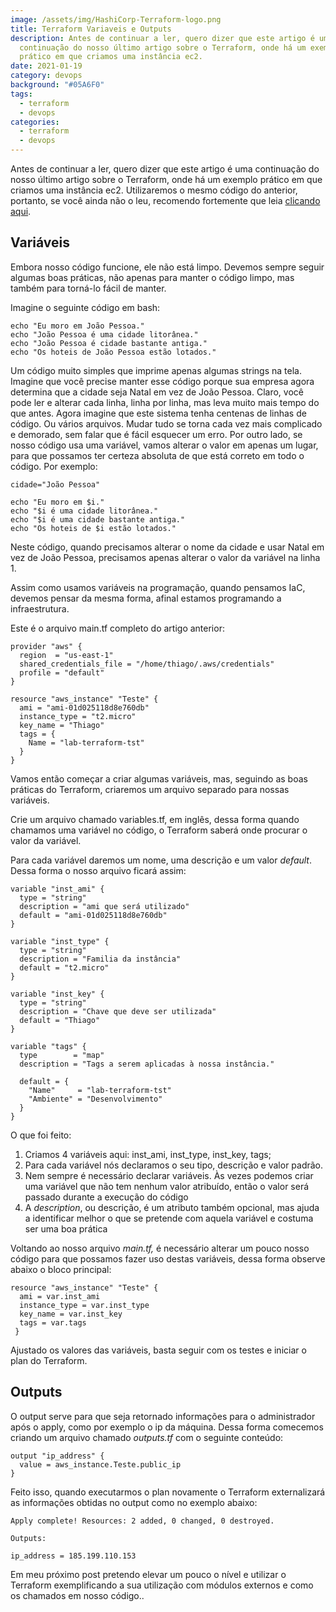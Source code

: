 ```yaml
---
image: /assets/img/HashiCorp-Terraform-logo.png
title: Terraform Variaveis e Outputs
description: Antes de continuar a ler, quero dizer que este artigo é uma
  continuação do nosso último artigo sobre o Terraform, onde há um exemplo
  prático em que criamos uma instância ec2.
date: 2021-01-19
category: devops
background: "#05A6F0"
tags:
  - terraform
  - devops
categories:
  - terraform
  - devops
---
```

Antes de continuar a ler, quero dizer que este artigo é uma continuação do nosso último artigo sobre o Terraform, onde há um exemplo prático em que criamos uma instância ec2. Utilizaremos o mesmo código do anterior, portanto, se você ainda não o leu, recomendo fortemente que leia [clicando aqui](https://thiagoalexandria.com.br/criando-uma-instancia-ec2-usando-terraform/).

## Variáveis

Embora nosso código funcione, ele não está limpo. Devemos sempre seguir algumas boas práticas, não apenas para manter o código limpo, mas também para torná-lo fácil de manter.

Imagine o seguinte código em bash:

```
echo "Eu moro em João Pessoa."
echo "João Pessoa é uma cidade litorânea."
echo "João Pessoa é cidade bastante antiga."
echo "Os hoteis de João Pessoa estão lotados."
```

Um código muito simples que imprime apenas algumas strings na tela. Imagine que você precise manter esse código porque sua empresa agora determina que a cidade seja Natal em vez de João Pessoa. Claro, você pode ler e alterar cada linha, linha por linha, mas leva muito mais tempo do que antes. Agora imagine que este sistema tenha centenas de linhas de código. Ou vários arquivos. Mudar tudo se torna cada vez mais complicado e demorado, sem falar que é fácil esquecer um erro. Por outro lado, se nosso código usa uma variável, vamos alterar o valor em apenas um lugar, para que possamos ter certeza absoluta de que está correto em todo o código. Por exemplo:



```
cidade="João Pessoa"

echo "Eu moro em $i."
echo "$i é uma cidade litorânea."
echo "$i é uma cidade bastante antiga."
echo "Os hoteis de $i estão lotados."
```



Neste código, quando precisamos alterar o nome da cidade e usar Natal em vez de João Pessoa, precisamos apenas alterar o valor da variável na linha 1.

Assim como usamos variáveis ​​na programação, quando pensamos IaC, devemos pensar da mesma forma, afinal estamos programando a infraestrutura. 

Este é o arquivo main.tf completo do artigo anterior:

```
provider "aws" {
  region  = "us-east-1"
  shared_credentials_file = "/home/thiago/.aws/credentials"
  profile = "default"
}

resource "aws_instance" "Teste" {
  ami = "ami-01d025118d8e760db"
  instance_type = "t2.micro"
  key_name = "Thiago"
  tags = {
    Name = "lab-terraform-tst"
  }
}
```

Vamos então começar a criar algumas variáveis, mas, seguindo as boas práticas do Terraform, criaremos um arquivo separado para nossas variáveis.

Crie um arquivo chamado variables.tf, em inglês, dessa forma quando chamamos uma variável no código, o Terraform saberá onde procurar o valor da variável.

Para cada variável daremos um nome, uma descrição e um valor *default*. Dessa forma o nosso arquivo ficará assim:

```
variable "inst_ami" {
  type = "string"
  description = "ami que será utilizado"
  default = "ami-01d025118d8e760db"
}

variable "inst_type" {
  type = "string"
  description = "Familia da instância"
  default = "t2.micro"
}

variable "inst_key" {
  type = "string"
  description = "Chave que deve ser utilizada"
  default = "Thiago"
}

variable "tags" {
  type        = "map"
  description = "Tags a serem aplicadas à nossa instância."

  default = {
    "Name"     = "lab-terraform-tst"
    "Ambiente" = "Desenvolvimento"
  }
}
```



O que foi feito:

1. Criamos 4 variáveis aqui: inst_ami, inst_type, inst_key, tags;
2. Para cada variável nós declaramos o seu tipo, descrição e valor padrão.
3. Nem sempre é necessário declarar variáveis. Às vezes podemos criar uma variável que não tem nenhum valor atribuído, então o valor será passado durante a execução do código
4. A *description*, ou descrição, é um atributo também opcional, mas ajuda a identificar melhor o que se pretende com aquela variável e costuma ser uma boa prática

Voltando ao nosso arquivo *main.tf,* é necessário alterar um pouco nosso código para que possamos fazer uso destas variáveis, dessa forma observe abaixo o bloco principal:

```
resource "aws_instance" "Teste" {
  ami = var.inst_ami
  instance_type = var.inst_type
  key_name = var.inst_key
  tags = var.tags
 }
```

Ajustado os valores das variáveis, basta seguir com os testes e iniciar o plan do Terraform. 

## Outputs

O output serve para que seja retornado informações para o administrador após o apply, como por exemplo o ip da máquina. Dessa forma comecemos criando um arquivo chamado *outputs.tf* com o seguinte conteúdo:

```
output "ip_address" {
  value = aws_instance.Teste.public_ip
}
```

Feito isso, quando executarmos o plan novamente o Terraform externalizará as informações obtidas no output como no exemplo abaixo:

```
Apply complete! Resources: 2 added, 0 changed, 0 destroyed.

Outputs:

ip_address = 185.199.110.153
```

Em meu próximo post pretendo elevar um pouco o nível e utilizar o Terraform exemplificando a sua utilização com módulos externos e como os chamados em nosso código..